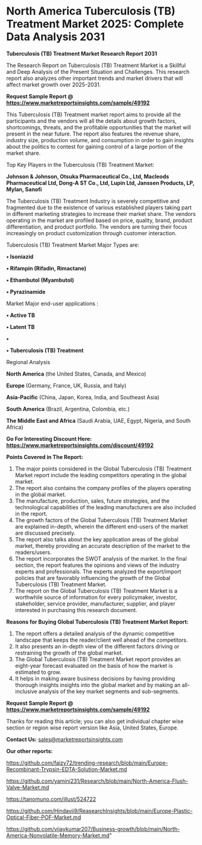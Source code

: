 # North America Tuberculosis (TB) Treatment Market 2025: Complete Data Analysis 2031

<strong>Tuberculosis (TB) Treatment Market Research Report 2031</strong>

The Research Report on Tuberculosis (TB) Treatment Market is a Skillful and Deep Analysis of the Present Situation and Challenges. This research report also analyzes other important trends and market drivers that will affect market growth over 2025-2031.

<strong>Request Sample Report @ <a href=https://www.marketreportsinsights.com/sample/49192>https://www.marketreportsinsights.com/sample/49192</a></strong>

This Tuberculosis (TB) Treatment market report aims to provide all the participants and the vendors will all the details about growth factors, shortcomings, threats, and the profitable opportunities that the market will present in the near future. The report also features the revenue share, industry size, production volume, and consumption in order to gain insights about the politics to contest for gaining control of a large portion of the market share.

Top Key Players in the Tuberculosis (TB) Treatment Market:

<strong>Johnson & Johnson, Otsuka Pharmaceutical Co., Ltd, Macleods Pharmaceutical Ltd, Dong-A ST Co., Ltd, Lupin Ltd, Janssen Products, LP, Mylan, Sanofi</strong>

The Tuberculosis (TB) Treatment Industry is severely competitive and fragmented due to the existence of various established players taking part in different marketing strategies to increase their market share. The vendors operating in the market are profiled based on price, quality, brand, product differentiation, and product portfolio. The vendors are turning their focus increasingly on product customization through customer interaction.

Tuberculosis (TB) Treatment Market Major Types are:

<strong>•  Isoniazid

•  Rifampin (Rifadin, Rimactane)

•  Ethambutol (Myambutol)

•  Pyrazinamide</strong>

Market Major end-user applications :

<strong>•  Active TB

•  Latent TB

•  

•  Tuberculosis (TB) Treatment</strong>

Regional Analysis

</u><strong><b>North America</b></strong> (the United States, Canada, and Mexico)

<strong><b>Europe </b></strong>(Germany, France, UK, Russia, and Italy)

<strong><b>Asia-Pacific</b></strong> (China, Japan, Korea, India, and Southeast Asia)

<strong><b>South America</b></strong> (Brazil, Argentina, Colombia, etc.)

<strong><b>The Middle East and Africa</b></strong> (Saudi Arabia, UAE, Egypt, Nigeria, and South Africa)

<strong>Go For Interesting Discount Here: <a href=https://www.marketreportsinsights.com/discount/49192>https://www.marketreportsinsights.com/discount/49192</a></strong>

<strong>Points Covered in The Report:</strong>
<ol>
  <li>The major points considered in the Global Tuberculosis (TB) Treatment Market report include the leading competitors operating in the global market.</li>
  <li>The report also contains the company profiles of the players operating in the global market.</li>
  <li>The manufacture, production, sales, future strategies, and the technological capabilities of the leading manufacturers are also included in the report.</li>
  <li>The growth factors of the Global Tuberculosis (TB) Treatment Market are explained in-depth, wherein the different end-users of the market are discussed precisely.</li>
  <li>The report also talks about the key application areas of the global market, thereby providing an accurate description of the market to the readers/users.</li>
  <li>The report incorporates the SWOT analysis of the market. In the final section, the report features the opinions and views of the industry experts and professionals. The experts analyzed the export/import policies that are favorably influencing the growth of the Global Tuberculosis (TB) Treatment Market.</li>
  <li>The report on the Global Tuberculosis (TB) Treatment Market is a worthwhile source of information for every policymaker, investor, stakeholder, service provider, manufacturer, supplier, and player interested in purchasing this research document.</li>
</ol>
<strong>Reasons for Buying Global Tuberculosis (TB) Treatment Market Report:</strong>

<ol>
  <li>The report offers a detailed analysis of the dynamic competitive landscape that keeps the reader/client well ahead of the competitors.</li>
  <li>It also presents an in-depth view of the different factors driving or restraining the growth of the global market.</li>
  <li>The Global Tuberculosis (TB) Treatment Market report provides an eight-year forecast evaluated on the basis of how the market is estimated to grow.</li>
  <li>It helps in making aware business decisions by having providing thorough insights insights into the global market and by making an all-inclusive analysis of the key market segments and sub-segments.</li>
</ol>
<strong>Request Sample Report @ <a href=https://www.marketreportsinsights.com/sample/49192>https://www.marketreportsinsights.com/sample/49192</a></strong>


Thanks for reading this article; you can also get individual chapter wise section or region wise report version like Asia, United States, Europe.

<strong>Contact Us:</strong>
sales@marketreportsinsights.com

<strong>Our other reports:</strong>

<a href=https://github.com/faizy72/trending-research/blob/main/Europe-Recombinant-Trypsin-EDTA-Solution-Market.md>https://github.com/faizy72/trending-research/blob/main/Europe-Recombinant-Trypsin-EDTA-Solution-Market.md</a>

<a href=https://github.com/yamini231/Research/blob/main/North-America-Flush-Valve-Market.md>https://github.com/yamini231/Research/blob/main/North-America-Flush-Valve-Market.md</a>

<a href=https://tanomuno.com/illust/524722>https://tanomuno.com/illust/524722</a>

<a href=https://github.com/Hindavii9/ReasearchInsights/blob/main/Europe-Plastic-Optical-Fiber-POF-Market.md>https://github.com/Hindavii9/ReasearchInsights/blob/main/Europe-Plastic-Optical-Fiber-POF-Market.md</a>

<a href=https://github.com/vijaykumar207/Business-growth/blob/main/North-America-Nonvolatile-Memory-Market.md>https://github.com/vijaykumar207/Business-growth/blob/main/North-America-Nonvolatile-Memory-Market.md</a>"
